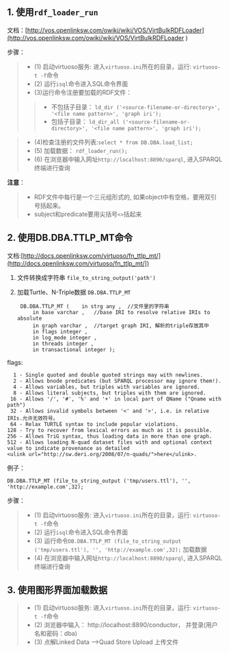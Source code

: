 ## 1. 使用`rdf_loader_run `

文档：[http://vos.openlinksw.com/owiki/wiki/VOS/VirtBulkRDFLoader](http://vos.openlinksw.com/owiki/wiki/VOS/VirtBulkRDFLoader )

步骤：
> * (1) 启动virtuoso服务: 进入`virtuoso.ini`所在的目录，运行: `virtuoso-t -f`命令 
> * (2) 运行`isql`命令进入SQL命令界面
> * (3)运行命令注册要加载的RDF文件： 
> > * 不包括子目录： `ld_dir ('<source-filename-or-directory>', '<file name pattern>', 'graph iri');`  
> > * 包括子目录： `ld_dir_all ('<source-filename-or-directory>', '<file name pattern>', 'graph iri');`

> * (4)检查注册的文件列表:`select * from DB.DBA.load_list;`
> * (5) 加载数据： `rdf_loader_run();`
> * (6) 在浏览器中输入网址`http://localhost:8890/sparql`, 进入SPARQL终端进行查询

**注意**：
> * RDF文件中每行是一个三元组形式的, 如果object中有空格，要用双引号括起来。
> * subject和predicate要用尖括号`<>`括起来


## 2. 使用DB.DBA.TTLP_MT命令
文档:[http://docs.openlinksw.com/virtuoso/fn_ttlp_mt/](http://docs.openlinksw.com/virtuoso/fn_ttlp_mt/])

1. 文件转换成字符串
`file_to_string_output('path')`
2. 加载Turtle、N-Triple数据
`DB.DBA.TTLP_MT`


		DB.DBA.TTLP_MT (    in strg any ,  //文件里的字符串 
		    in base varchar ,   //base IRI to resolve relative IRIs to absolute
		    in graph varchar ,  //target graph IRI, 解析的triple存放其中
		    in flags integer ,
		    in log_mode integer ,
		    in threads integer ,
		    in transactional integer );



flags:
	
	  1 - Single quoted and double quoted strings may with newlines.
	  2 - Allows bnode predicates (but SPARQL processor may ignore them!).
	  4 - Allows variables, but triples with variables are ignored.
	  8 - Allows literal subjects, but triples with them are ignored.
	 16 - Allows '/', '#', '%' and '+' in local part of QName ("Qname with path")
	 32 - Allows invalid symbols between '<' and '>', i.e. in relative IRIs.允许无效符号。
	 64 - Relax TURTLE syntax to include popular violations.
	128 - Try to recover from lexical errors as much as it is possible.
	256 - Allows TriG syntax, thus loading data in more than one graph.
	512 - Allows loading N-quad dataset files with and optional context value to indicate provenance as detailed
	<ulink url="http://sw.deri.org/2008/07/n-quads/">here</ulink>.

例子：

	DB.DBA.TTLP_MT (file_to_string_output ('tmp/users.ttl'), '', 'http://example.com',32);
步骤：
> * (1) 启动virtuoso服务: 进入`virtuoso.ini`所在的目录，运行: `virtuoso-t -f`命令 
> * (2) 运行`isql`命令进入SQL命令界面
> * (3) 运行命令`DB.DBA.TTLP_MT (file_to_string_output ('tmp/users.ttl'), '', 'http://example.com',32);` 加载数据
> * (4) 在浏览器中输入网址`http://localhost:8890/sparql`, 进入SPARQL终端进行查询

## 3. 使用图形界面加载数据
> * (1) 启动virtuoso服务: 进入`virtuoso.ini`所在的目录，运行: `virtuoso-t -f`命令 
> * (2) 浏览器中输入： http://localhost:8890/conductor， 并登录(用户名和密码：dba)
> * (3) 点解Linked Data -->Quad Store Upload 上传文件